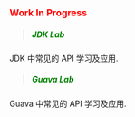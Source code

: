 ### <font color=red>Work In Progress</font> <!-- {docsify-ignore} -->

> ##### <font color=green>JDK Lab</font>

JDK 中常见的 API 学习及应用.

> ##### <font color=green>Guava Lab</font>

Guava 中常见的 API 学习及应用.
